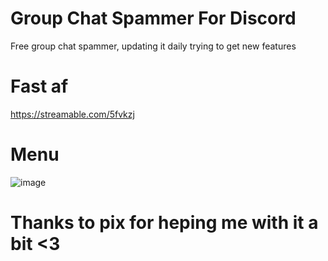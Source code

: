# Group Chat Spammer For Discord

Free group chat spammer, updating it daily trying to get new features

# Fast af
https://streamable.com/5fvkzj

# Menu

![image](https://user-images.githubusercontent.com/93034640/143618092-dd947361-3af7-4358-b499-45b5b38c52e7.png)


# Thanks to pix for heping me with it a bit <3
